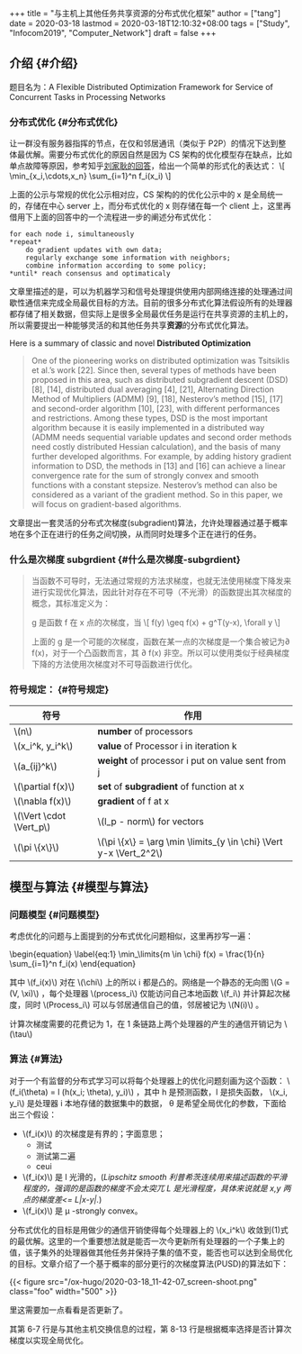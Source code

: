 +++
title = "与主机上其他任务共享资源的分布式优化框架"
author = ["tang"]
date = 2020-03-18
lastmod = 2020-03-18T12:10:32+08:00
tags = ["Study", "Infocom2019", "Computer_Network"]
draft = false
+++

## 介绍 {#介绍}

题目名为：A Flexible Distributed Optimization Framework for Service of Concurrent Tasks in
Processing Networks


### 分布式优化 {#分布式优化}

让一群没有服务器指挥的节点，在仅和邻居通讯（类似于 P2P）的情况下达到整体最优解。需要分布式优化的原因自然是因为 CS 架构的优化模型存在缺点，比如单点故障等原因，参考知乎[刘家耿的回答](https://www.zhihu.com/question/59260302)，给出一个简单的形式化的表达式：
\\[
  \min\_{x\_i,\cdots,x\_n} \sum\_{i=1}^n f\_i(x\_i)
\\]

上面的公示与常规的优化公示相对应，CS 架构的的优化公示中的 x 是全局统一的，存储在中心 server 上，而分布式优化的 x 则存储在每一个 client 上，这里再借用下上面的回答中的一个流程进一步的阐述分布式优化：

```english
for each node i, simultaneously
*repeat*
    do gradient updates with own data;
    regularly exchange some information with neighbors;
    combine information according to some policy;
*until* reach consensus and optimaticaly
```

文章里描述的是，可以为机器学习和信号处理提供使用内部网络连接的处理通过间歇性通信来完成全局最优目标的方法。目前的很多分布式化算法假设所有的处理器都存储了相关数据，但实际上是很多全局最优任务是运行在共享资源的主机上的，所以需要提出一种能够灵活的和其他任务共享**资源**的分布式优化算法。

Here is a summary of classic and novel **Distributed Optimization**

> One of the pioneering works on distributed optimization was Tsitsiklis et al.’s
> work [22]. Since then, several types of methods have been proposed in this area,
> such as distributed subgradient descent (DSD) [8], [14], distributed dual
> averaging [4], [21], Alternating Direction Method of Multipliers (ADMM) [9],
> [18], Nesterov’s method [15], [17] and second-order algorithm [10], [23], with
> different performances and restrictions. Among these types, DSD is the most
> important algorithm because it is easily implemented in a distributed way (ADMM
> needs sequential variable updates and second order methods need costly
> distributed Hessian calculation), and the basis of many further developed
> algorithms. For example, by adding history gradient information to DSD, the
> methods in [13] and [16] can achieve a linear convergence rate for the sum of
> strongly convex and smooth functions with a constant stepsize. Nesterov’s method
> can also be considered as a variant of the gradient method. So in this paper, we
> will focus on gradient-based algorithms.

文章提出一套灵活的分布式次梯度(subgradient)算法，允许处理器通过基于概率地在多个正在进行的任务之间切换，从而同时处理多个正在进行的任务。


### 什么是次梯度 **subgrdient** {#什么是次梯度-subgrdient}

> 当函数不可导时，无法通过常规的方法求梯度，也就无法使用梯度下降发来进行实现优化算法，因此针对存在不可导（不光滑）的函数提出其次梯度的概念，其标准定义为：
>
> g 是函数 f 在 x 点的次梯度，当
> \\[
>     f(y) \geq f(x) + g^T(y-x), \forall y
> \\]
>
> 上面的 g 是一个可能的次梯度，函数在某一点的次梯度是一个集合被记为&part; f(x)，对于一个凸函数而言，其 &part; f(x) 非空。所以可以使用类似于经典梯度下降的方法使用次梯度对不可导函数进行优化。


### 符号规定： {#符号规定}

| 符号                       | 作用                                                                     |
|--------------------------|------------------------------------------------------------------------|
| \\(n\\)                    | **number** of processors                                                 |
| \\(x\_i^k, y\_i^k\\)       | **value** of Processor i in iteration k                                  |
| \\(a\_{ij}^k\\)            | **weight** of processor i put on value sent from j                       |
| \\(\partial f(x)\\)        | **set** of **subgradient** of function at x                              |
| \\(\nabla f(x)\\)          | **gradient** of f at x                                                   |
| \\(\Vert \cdot \Vert\_p\\) | \\(l\_p - norm\\) for vectors                                            |
| \\(\pi \\{x\\}\\)          | \\(\pi \\{x\\} = \arg \min \limits\_{y \in \chi} \Vert y-x \Vert\_2^2\\) |


## 模型与算法 {#模型与算法}


### 问题模型 {#问题模型}

考虑优化的问题与上面提到的分布式优化问题相似，这里再抄写一遍：

\begin{equation}
\label{eq:1}
\min\_\limits{m \in \chi} f(x) = \frac{1}{n} \sum\_{i=1}^n f\_i(x)
\end{equation}

其中 \\(f\_i(x)\\) 对在 \\(\chi\\) 上的所以 i 都是凸的。网络是一个静态的无向图 \\(G = (V,
\xi)\\) ，每个处理器 \\(process\_i\\) 仅能访问自己本地函数 \\(f\_i\\) 并计算起次梯度，同时
\\(Process\_i\\) 可以与邻居通信自己的值，邻居被记为 \\(N(i)\\) 。

计算次梯度需要的花费记为 1，在 1 条链路上两个处理器的产生的通信开销记为 \\(\tau\\)


### 算法 {#算法}

对于一个有监督的分布式学习可以将每个处理器上的优化问题刻画为这个函数：
\\(f\_i(\theta) = l (h(x\_i; \theta), y\_i)\\) ，其中 h 是预测函数，l 是损失函数， \\(x\_i,
y\_i\\) 是处理器 i 本地存储的数据集中的数据， &theta; 是希望全局优化的参数，下面给出三个假设：

-   \\(f\_i(x)\\) 的次梯度是有界的；字面意思；
    -   测试
    -   测试第二遍
    -   ceui
-   \\(f\_i(x)\\) 是 l 光滑的，(_Lipschitz smooth 利普希茨连续用来描述函数的平滑程度的，强调的是函数的梯度不会太突兀 L 是光滑程度，具体来说就是 x,y 两点的梯度差<= L|x-y|._)
-   \\(f\_i(x)\\) 是 &mu; -strongly convex。

分布式优化的目标是用做少的通信开销使得每个处理器上的 \\(x\_i^k\\) 收敛到(1)式的最优解。这里的一个重要想法就是能否一次今更新所有处理器的一个子集上的值，该子集外的处理器做其他任务并保持子集的值不变，能否也可以达到全局优化的目标。文章介绍了一个基于概率的部分更行的次梯度算法(PUSD)的算法如下：

{{< figure src="/ox-hugo/2020-03-18_11-42-07_screen-shoot.png" class="foo" width="500" >}}

里这需要加一点看看是否更新了。

其第 6-7 行是与其他主机交换信息的过程，第 8-13 行是根据概率选择是否计算次梯度以实现全局优化。

